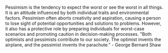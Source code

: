 
Pessimism is the tendency to expect the worst or see the worst in all things. It is an attitude influenced by both individual traits and environmental factors. Pessimism often aborts creativity and aspiration, causing a person to lose sight of potential opportunities and solutions to problems. However, it also has a protective role by preparing individuals for worst-case scenarios and promoting caution in decision-making processes. "Both optimists and pessimists contribute to our society. The optimist invents the airplane, and the pessimist invents the parachute." - George Bernard Shaw

